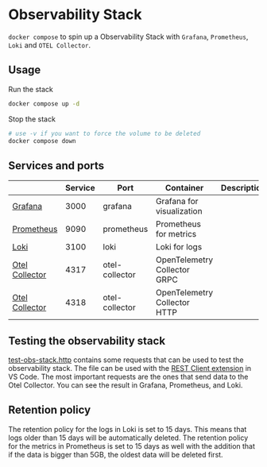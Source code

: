# Observability Stack

`docker compose` to spin up a Observability Stack
with `Grafana`, `Prometheus`, `Loki` and `OTEL Collector`.

## Usage

Run the stack

```bash
docker compose up -d
```

Stop the stack

```bash
# use -v if you want to force the volume to be deleted
docker compose down
```

## Services and ports

|                                         | Service | Port           | Container                    | Description |
| --------------------------------------- | ------- | -------------- | ---------------------------- | ----------- |
| [Grafana](http://localhost:3000)        | 3000    | grafana        | Grafana for visualization    |
| [Prometheus](http://localhost:9090)     | 9090    | prometheus     | Prometheus for metrics       |
| [Loki](http://localhost:3100)           | 3100    | loki           | Loki for logs                |
| [Otel Collector](http://localhost:4317) | 4317    | otel-collector | OpenTelemetry Collector GRPC |
| [Otel Collector](http://localhost:4318) | 4318    | otel-collector | OpenTelemetry Collector HTTP |

## Testing the observability stack

[test-obs-stack.http](../Infrastructure/open-telemetry/grafana-local/test-obs-stack.http) contains some requests that can be used to test the observability stack.
The file can be used with the [REST Client extension](https://marketplace.visualstudio.com/items?itemName=humao.rest-client) in VS Code.
The most important requests are the ones that send data to the Otel Collector.
You can see the result in Grafana, Prometheus, and Loki.

## Retention policy

The retention policy for the logs in Loki is set to 15 days.
This means that logs older than 15 days will be automatically deleted.
The retention policy for the metrics in Prometheus is set to 15 days as well
with the addition that if the data is bigger than 5GB, the oldest data will be deleted first.
